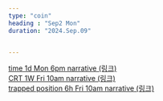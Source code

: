 ```yaml
---
type: "coin"
heading : "Sep2 Mon"
duration: "2024.Sep.09"


---
```

 




[time 1d Mon 6pm narrative (링크)](/todo/images/time-2024-09-09-6PM.png)  
[CRT 1W Fri 10am narrative (링크)](/todo/images/CRT-2024-09-09-6PM.png)    
[trapped position 6h Fri 10am narrative (링크)](/todo/images/trapped-position-2024-09-09-6PM.png)   

